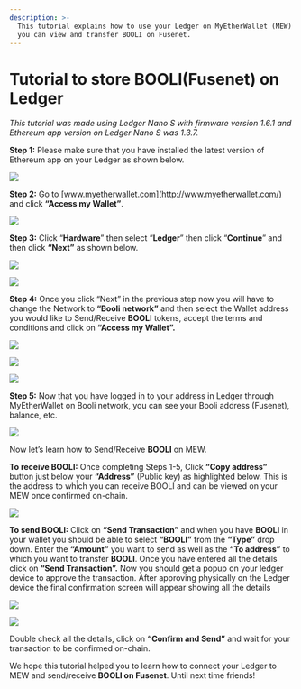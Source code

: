 ```yaml
---
description: >-
  This tutorial explains how to use your Ledger on MyEtherWallet (MEW) so that
  you can view and transfer BOOLI on Fusenet.
---
```


# Tutorial to store BOOLI\(Fusenet\) on Ledger



_This tutorial was made using Ledger Nano S with firmware version 1.6.1 and Ethereum app version on Ledger Nano S was 1.3.7._

**Step 1:** Please make sure that you have installed the latest version of Ethereum app on your Ledger as shown below.

![](../.gitbook/assets/0%20%282%29.png)

**Step 2:** Go to [www.myetherwallet.com](http://www.myetherwallet.com/) and click **“Access my Wallet”**.

![](../.gitbook/assets/1%20%285%29.png)

**Step 3:** Click “**Hardware**” then select “**Ledger**” then click “**Continue**” and then click **“Next”** as shown below.

![](../.gitbook/assets/2%20%285%29.png)

![](../.gitbook/assets/3%20%284%29.png)

**Step 4:** Once you click “Next” in the previous step now you will have to change the Network to **“Booli network”** and then select the Wallet address you would like to Send/Receive **BOOLI** tokens, accept the terms and conditions and click on **“Access my Wallet”.**

![](../.gitbook/assets/4%20%285%29.png)

![](../.gitbook/assets/5%20%283%29.png)

![](../.gitbook/assets/6%20%284%29.png)

**Step 5:** Now that you have logged in to your address in Ledger through MyEtherWallet on Booli network, you can see your Booli address \(Fusenet\), balance, etc.

![](../.gitbook/assets/7%20%283%29.png)

Now let’s learn how to Send/Receive **BOOLI** on MEW.

**To receive BOOLI:** Once completing Steps 1-5, Click **“Copy address”** button just below your **“Address”** \(Public key\) as highlighted below. This is the address to which you can receive BOOLI and can be viewed on your MEW once confirmed on-chain.

![](../.gitbook/assets/8%20%283%29.png)

**To send BOOLI:** Click on **“Send Transaction”** and when you have **BOOLI** in your wallet you should be able to select **“BOOLI”** from the **“Type”** drop down. Enter the **“Amount”** you want to send as well as the **“To address”** to which you want to transfer **BOOLI**. Once you have entered all the details click on **“Send Transaction”.** Now you should get a popup on your ledger device to approve the transaction. After approving physically on the Ledger device the final confirmation screen will appear showing all the details

![](../.gitbook/assets/9%20%283%29.png)

![](../.gitbook/assets/10%20%283%29.png)

Double check all the details, click on **“Confirm and Send”** and wait for your transaction to be confirmed on-chain.

We hope this tutorial helped you to learn how to connect your Ledger to MEW and send/receive **BOOLI on Fusenet**. Until next time friends!

